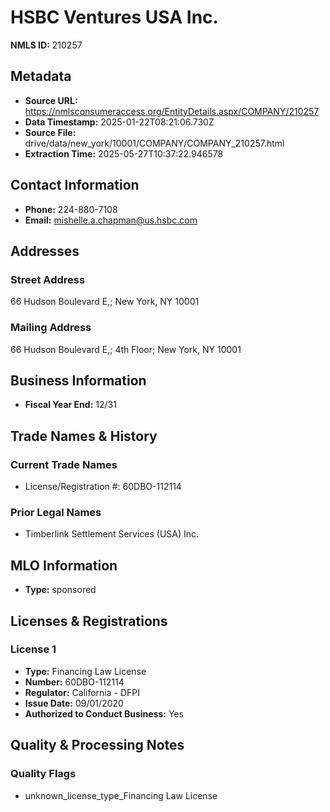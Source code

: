 # HSBC Ventures USA Inc.

**NMLS ID:** 210257

## Metadata
- **Source URL:** https://nmlsconsumeraccess.org/EntityDetails.aspx/COMPANY/210257
- **Data Timestamp:** 2025-01-22T08:21:06.730Z
- **Source File:** drive/data/new_york/10001/COMPANY/COMPANY_210257.html
- **Extraction Time:** 2025-05-27T10:37:22.946578

## Contact Information
- **Phone:** 224-880-7108
- **Email:** mishelle.a.chapman@us.hsbc.com

## Addresses
### Street Address
66 Hudson Boulevard E,; New York, NY 10001

### Mailing Address
66 Hudson Boulevard E,; 4th Floor; New York, NY 10001

## Business Information
- **Fiscal Year End:** 12/31

## Trade Names & History
### Current Trade Names
- License/Registration #: 60DBO-112114

### Prior Legal Names
- Timberlink Settlement Services (USA) Inc.

## MLO Information
- **Type:** sponsored

## Licenses & Registrations

### License 1
- **Type:** Financing Law License
- **Number:** 60DBO-112114
- **Regulator:** California - DFPI
- **Issue Date:** 09/01/2020
- **Authorized to Conduct Business:** Yes

## Quality & Processing Notes
### Quality Flags
- unknown_license_type_Financing Law License
